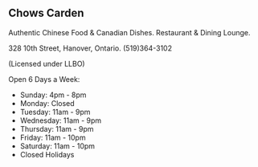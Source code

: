## Chows Carden

Authentic Chinese Food & Canadian Dishes. 
Restaurant & Dining Lounge. 

328 10th Street, Hanover, Ontario. 
(519)364-3102 

(Licensed under LLBO)

Open 6 Days a Week:
- Sunday: 4pm - 8pm
- Monday: Closed
- Tuesday: 11am - 9pm
- Wednesday: 11am - 9pm
- Thursday: 11am - 9pm
- Friday: 11am - 10pm
- Saturday: 11am - 10pm
- Closed Holidays

